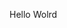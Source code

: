 Hello Wolrd










































































































































































































































































































